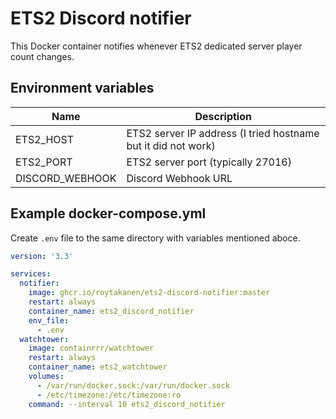 # ETS2 Discord notifier

This Docker container notifies whenever ETS2 dedicated server player count changes. 

## Environment variables

| Name            | Description                                                   |
|-----------------|---------------------------------------------------------------|
| ETS2_HOST       | ETS2 server IP address (I tried hostname but it did not work) |
| ETS2_PORT       | ETS2 server port (typically 27016)                            |
| DISCORD_WEBHOOK | Discord Webhook URL                                           |

## Example docker-compose.yml

Create `.env` file to the same directory with variables mentioned aboce.

```yml
version: '3.3'

services:
  notifier:
    image: ghcr.io/roytakanen/ets2-discord-notifier:master 
    restart: always
    container_name: ets2_discord_notifier
    env_file:
      - .env
  watchtower:
    image: containrrr/watchtower
    restart: always
    container_name: ets2_watchtower
    volumes:
      - /var/run/docker.sock:/var/run/docker.sock
      - /etc/timezone:/etc/timezone:ro
    command: --interval 10 ets2_discord_notifier 
```
